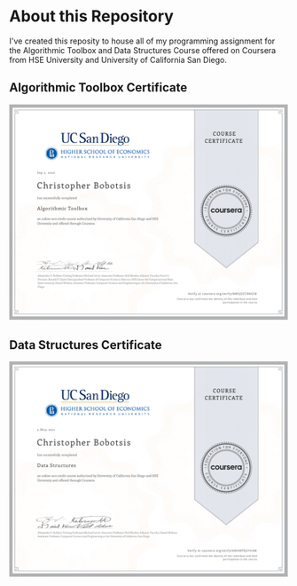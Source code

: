 # About this Repository

I've created this reposity to house all of my programming assignment for the Algorithmic Toolbox and Data Structures Course offered on Coursera from HSE University and University of California San Diego.


## Algorithmic Toolbox Certificate

![alt text](./certificates/Algorithmic_Toolbox_Certificate.png "Title")

## Data Structures Certificate

![alt text](./certificates/Data_Structures_Certificate.png "Title")
